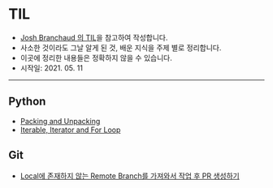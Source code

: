 # TIL
- [Josh Branchaud 의 TIL](https://github.com/jbranchaud/til)을 참고하여 작성합니다.
- 사소한 것이라도 그날 알게 된 것, 배운 지식을 주제 별로 정리합니다.
- 이곳에 정리한 내용들은 정확하지 않을 수 있습니다.
- 시작일: 2021. 05. 11
---
## Python
- [Packing and Unpacking](https://github.com/HyunlangBan/TIL/blob/main/python/packing_unpacking.md)
- [Iterable, Iterator and For Loop](https://github.com/HyunlangBan/TIL/blob/main/python/iterables_iterator_for_loop.md)
## Git
- [Local에 존재하지 않는 Remote Branch를 가져와서 작업 후 PR 생성하기](https://github.com/HyunlangBan/TIL/blob/main/git/push-from-tracking-branch.md)
